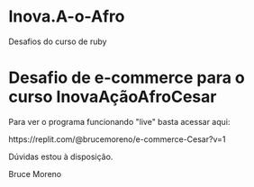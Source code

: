 # Inova.A-o-Afro
Desafios do curso de ruby
<h1> Desafio de e-commerce para o curso InovaAçãoAfroCesar</h1>

Para ver o programa funcionando "live" basta acessar aqui:
<p>
https://replit.com/@brucemoreno/e-commerce-Cesar?v=1

Dúvidas estou à disposição.

Bruce Moreno
